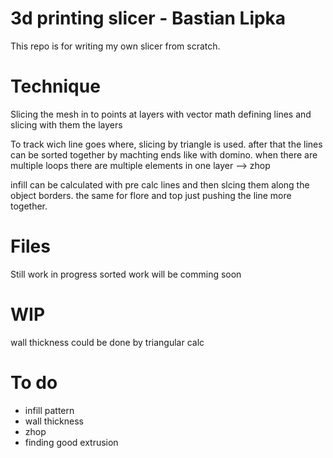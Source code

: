 # 3d printing slicer - Bastian Lipka
This repo is for writing my own slicer from scratch. 

# Technique
Slicing the mesh in to points at layers with vector math
defining lines and slicing with them the layers

To track wich line goes where, slicing by triangle is used. after that the lines can be sorted together by machting ends like with domino. 
when there are multiple loops there are multiple elements in one layer --> zhop 

infill can be calculated with pre calc lines and then slcing them along the object borders. the same for flore and top just pushing the line more together. 

# Files
Still work in progress sorted work will be comming soon 

# WIP
wall thickness could be done by triangular calc 



# To do
- infill pattern
- wall thickness
- zhop
- finding good extrusion 
